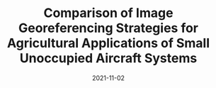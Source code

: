 ---
title: "Comparison of Image Georeferencing Strategies for Agricultural Applications of Small Unoccupied Aircraft Systems"
collection: publications
date: 2021-11-02
# permalink: /publication/2021-Georeference-Comparison
venue: 'The Plant Phenome Journal <b>[Impact Factor 4.8]</b>'
# paperurl: 'https://emmanuelgonz.github.io/files/2021-Georeference-Comparison.pdf'
link: 'https://doi.org/10.1002/ppj2.20026'
citation: 'Pugh, N.A., Thorp, K.R., <b>Gonzalez, E.M.</b>, Elshikha, D.E.M., and Pauli, D. (2021). Comparison of image georeferencing strategies for agricultural applications of small unoccupied aircraft systems. The Plant Phenome Journal 4, e20026. doi: 10.1002/PPJ2.20026.'
---